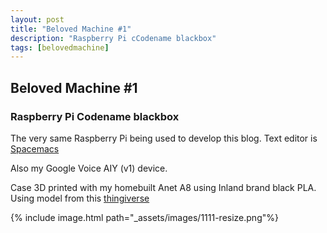 ```yaml
---
layout: post
title: "Beloved Machine #1"
description: "Raspberry Pi cCodename blackbox"
tags: [belovedmachine]
---
```


## Beloved Machine #1
### Raspberry Pi Codename blackbox

The very same Raspberry Pi being used to develop this blog. Text editor is [Spacemacs](https://www.spacemacs.org/)

Also my Google Voice AIY (v1) device.

Case 3D printed with my homebuilt Anet A8 using Inland brand black PLA. Using model from this [thingiverse](https://www.thingiverse.com/thing:2592639) 

{% include image.html path="_assets/images/1111-resize.png"%}

